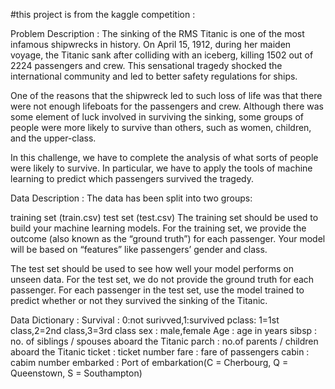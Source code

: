 #this project is from the kaggle competition :

Problem Description :
The sinking of the RMS Titanic is one of the most infamous shipwrecks in history.  On April 15, 1912, during her maiden voyage, the Titanic sank after colliding with an iceberg, killing 1502 out of 2224 passengers and crew. This sensational tragedy shocked the international community and led to better safety regulations for ships.

One of the reasons that the shipwreck led to such loss of life was that there were not enough lifeboats for the passengers and crew. Although there was some element of luck involved in surviving the sinking, some groups of people were more likely to survive than others, such as women, children, and the upper-class.

In this challenge, we have  to complete the analysis of what sorts of people were likely to survive. In particular, we have to apply the tools of machine learning to predict which passengers survived the tragedy.

Data Description :
The data has been split into two groups:

training set (train.csv)
test set (test.csv)
The training set should be used to build your machine learning models. For the training set, we provide the outcome (also known as the “ground truth”) for each passenger. Your model will be based on “features” like passengers’ gender and class. 

The test set should be used to see how well your model performs on unseen data. For the test set, we do not provide the ground truth for each passenger. For each passenger in the test set, use the model trained to predict whether or not they survived the sinking of the Titanic.

Data Dictionary  :
Survival : 0:not surivved,1:survived
pclass: 1=1st class,2=2nd class,3=3rd class 
sex : male,female
Age : age in years
sibsp : no. of siblings / spouses aboard the Titanic
parch : no.of parents / children aboard the Titanic
ticket : ticket number
fare : fare of passengers
cabin : cabim number
embarked : Port of embarkation(C = Cherbourg, Q = Queenstown, S = Southampton)
